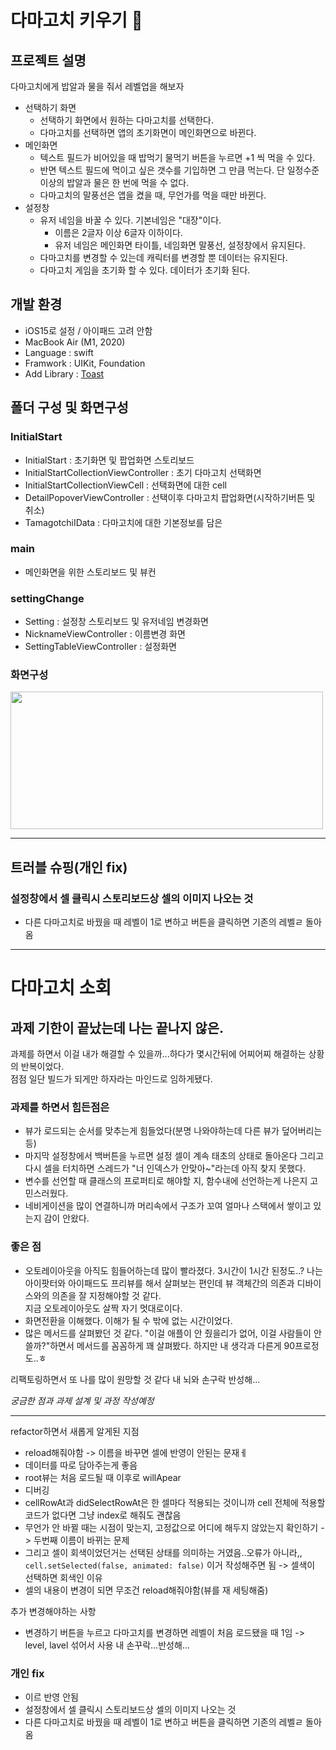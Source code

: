 # 다마고치 키우기 👾

## 프로젝트 설명
다마고치에게 밥알과 물을 줘서 레벨업을 해보자

- 선택하기 화면
  - 선택하기 화면에서 원하는 다마고치를 선택한다.
  - 다마고치를 선택하면 앱의 초기화면이 메인화면으로 바뀐다.
- 메인화면
  - 텍스트 필드가 비어있을 때 밥먹기 물먹기 버튼을 누르면 +1 씩 먹을 수 있다.
  - 반면 텍스트 필드에 먹이고 싶은 갯수를 기입하면 그 만큼 먹는다. 단 일정수준 이상의 밥알과 물은 한 번에 먹을 수 없다.
  - 다마고치의 말풍선은 앱을 켰을 때, 무언가를 먹을 때만 바뀐다.
- 설정창
  - 유저 네임을 바꿀 수 있다. 기본네임은 "대장"이다. 
      - 이름은 2글자 이상 6글자 이하이다.
      - 유저 네임은 메인화면 타이틀, 네임화면 말풍선, 설정창에서 유지된다.
  - 다마고치를 변경할 수 있는데 캐릭터를 변경할 뿐 데이터는 유지된다.
  - 다마고치 게임을 초기화 할 수 있다. 데이터가 초기화 된다. 

## 개발 환경
- iOS15로 설정 / 아이패드 고려 안함
- MacBook Air (M1, 2020)
- Language : swift
- Framwork : UIKit, Foundation
- Add Library : [Toast](https://github.com/scalessec/Toast-Swift)

## 폴더 구성 및 화면구성
### InitialStart
- InitialStart : 초기화면 및 팝업화면 스토리보드
- InitialStartCollectionViewController : 초기 다마고치 선택화면
-  InitialStartCollectionViewCell : 선택화면에 대한 cell
- DetailPopoverViewController : 선택이후 다마고치 팝업화면(시작하기버튼 및 취소)
- TamagotchiIData : 다마고치에 대한 기본정보를 담은 
### main
- 메인화면을 위한 스토리보드 및 뷰컨
### settingChange
- Setting : 설정창 스토리보드 및 유저네임 변경화면
- NicknameViewController : 이름변경 화면
- SettingTableViewController : 설정화면 
### 화면구성
<img src="https://drive.google.com/uc?export=view&id=1jjZIpDnbj9-szkf4PdhBJkX3SOKuiwgP" width="500" height="220">

---

## 트러블 슈핑(개인 fix)

### 설정창에서 셀 클릭시 스토리보드상 셀의 이미지 나오는 것





- 다른 다마고치로 바꿨을 때 레벨이 1로 변하고 버튼을 클릭하면 기존의 레벨ㄹ 돌아옴


---
# 다마고치 소회
## 과제 기한이 끝났는데 나는 끝나지 않은. 
과제를 하면서 이걸 내가 해결할 수 있을까...하다가 몇시간뒤에 어찌어찌 해결하는 상황의 반복이었다.  
점점 일단 빌드가 되게만 하자라는 마인드로 임하게됐다.  
### 과제를 하면서 힘든점은
- 뷰가 로드되는 순서를 맞추는게 힘들었다(분명 나와야하는데 다른 뷰가 덮어버리는 등)
- 마지막 설정창에서 백버튼을 누르면 설정 셀이 계속 태초의 상태로 돌아온다 그리고 다시
셀을 터치하면 스레드가 "너 인덱스가 안맞아~"라는데 아직 찾지 못했다.
- 변수를 선언할 때 클래스의 프로퍼티로 해야할 지, 함수내에 선언하는게 나은지 고민스러웠다.
- 네비게이션을 많이 연결하니까 머리속에서 구조가 꼬여 얼마나 스택에서 쌓이고 있는지 감이 안왔다.

### 좋은 점
- 오토레이아웃을 아직도 힘들어하는데 많이 빨라졌다. 3시간이 1시간 된정도..?
나는 아이팟터와 아이패드도 프리뷰를 해서 살펴보는 편인데 뷰 객체간의 의존과 디바이스와의 의존을 잘 지정해야할 것 같다.  
지금 오토레이아웃도 살짝 자기 멋대로이다.
- 화면전환을 이해했다. 이해가 될 수 밖에 없는 시간이었다.
- 많은 메서드를 살펴봤던 것 같다. "이걸 애플이 안 줬을리가 없어, 이걸 사람들이 안 쓸까?"하면서 메서드를 꼼꼼하게
꽤 살펴봤다. 하지만 내 생각과 다른게 90프로정도..ㅎ 

리팩토링하면서 또 나를 많이 원망할 것 같다 내 뇌와 손구락 반성해...  

_궁금한 점과 과제 설계 및 과정 작성예정_

----

refactor하면서 새롭게 알게된 지점
- reload해줘야함 -> 이름을 바꾸면 셀에 반영이 안된는 문재ㅔ
- 데이터를 따로 담아주는게 좋음
- root뷰는 처음 로드될 때 이후로 willApear
- 디버깅
- cellRowAt과 didSelectRowAt은 한 셀마다 적용되는 것이니까 cell 전체에 적용할 코드가 없다면 그냥 index로 해줘도 괜찮음
- 무언가 안 바뀔 때는 시점이 맞는지, 고정값으로 어디에 해두지 않았는지 확인하기 -> 두번째 이름이 바뀌는 문제
- 그리고 셀이 회색이었던거는 선택된 상태를 의미하는 거였음..오류가 아니라,,  
    `cell.setSelected(false, animated: false)` 이거 작성해주면 됨 -> 셀색이 선택하면 회색인 이유
- 셀의 내용이 변경이 되면 무조건 reload해줘야함(뷰를 재 세팅해줌)


추가 변경해야하는 사항
- 변경하기 버튼을 누르고 다마고치를 변경하면 레벨이 처음 로드됐을 때 1임 -> level, lavel 섞어서 사용 내 손꾸락...반성해...

### 개인 fix
- 이르 반영 안됨
- 설정창에서 셀 클릭시 스토리보드상 셀의 이미지 나오는 것
- 다른 다마고치로 바꿨을 때 레벨이 1로 변하고 버튼을 클릭하면 기존의 레벨ㄹ 돌아옴


